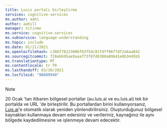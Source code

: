 ```yaml
---
title: Lusıs portalı birleştirme
services: cognitive-services
ms.author: aahi
author: aahill
manager: nitinme
ms.service: cognitive-services
ms.subservice: language-understanding
ms.topic: include
ms.date: 01/21/2021
ms.openlocfilehash: c386f78223006f63f5dc91fdff96f7df2a6aa842
ms.sourcegitcommit: f28ebb95ae9aaaff3f87d8388a09b41e0b3445b5
ms.translationtype: MT
ms.contentlocale: tr-TR
ms.lasthandoff: 03/30/2021
ms.locfileid: "98689948"
---
```

> [!NOTE]
> 20 Ocak 'tan itibaren bölgesel portallar (au.luis.ai ve eu.luis.ai) tek bir portalda ve URL 'de birleştirilir. Bu portallardan birini kullanıyorsanız, [Luis.ai](https://luis.ai/)'e otomatik olarak yeniden yönlendirilirsiniz. Oluşturduğunuz bölgesel kaynakları kullanmaya devam edersiniz ve verileriniz, kaynağınız ile aynı bölgede kaydedilmesine ve işlenmeye devam edecektir.
